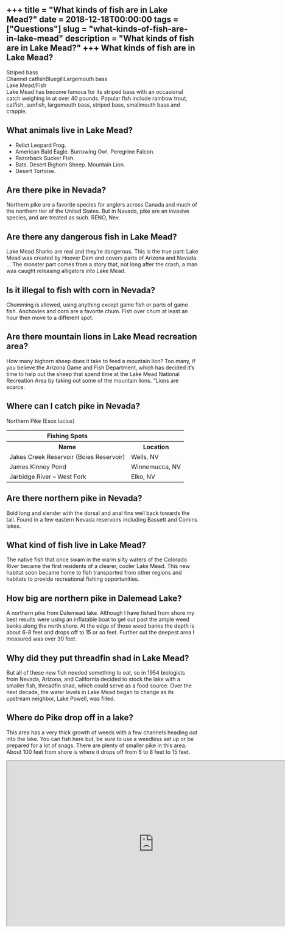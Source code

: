 +++
title = "What kinds of fish are in Lake Mead?"
date = 2018-12-18T00:00:00
tags = ["Questions"]
slug = "what-kinds-of-fish-are-in-lake-mead"
description = "What kinds of fish are in Lake Mead?"
+++
What kinds of fish are in Lake Mead?
------------------------------------

 Striped bass  
Channel catfishBluegillLargemouth bass  
Lake Mead/Fish  
Lake Mead has become famous for its striped bass with an occasional catch weighing in at over 40 pounds. Popular fish include rainbow trout, catfish, sunfish, largemouth bass, striped bass, smallmouth bass and crappie.

What animals live in Lake Mead?
-------------------------------

- Relict Leopard Frog.
- American Bald Eagle. Burrowing Owl. Peregrine Falcon.
- Razorback Sucker Fish.
- Bats. Desert Bighorn Sheep. Mountain Lion.
- Desert Tortoise.

Are there pike in Nevada?
-------------------------

Northern pike are a favorite species for anglers across Canada and much of the northern tier of the United States. But in Nevada, pike are an invasive species, and are treated as such. RENO, Nev.

Are there any dangerous fish in Lake Mead?
------------------------------------------

Lake Mead Sharks are real and they’re dangerous. This is the true part: Lake Mead was created by Hoover Dam and covers parts of Arizona and Nevada. … The monster part comes from a story that, not long after the crash, a man was caught releasing alligators into Lake Mead.

Is it illegal to fish with corn in Nevada?
------------------------------------------

Chumming is allowed, using anything except game fish or parts of game fish. Anchovies and corn are a favorite chum. Fish over chum at least an hour then move to a different spot.

Are there mountain lions in Lake Mead recreation area?
------------------------------------------------------

How many bighorn sheep does it take to feed a mountain lion? Too many, if you believe the Arizona Game and Fish Department, which has decided it’s time to help out the sheep that spend time at the Lake Mead National Recreation Area by taking out some of the mountain lions. “Lions are scarce.

Where can I catch pike in Nevada?
---------------------------------

Northern Pike (Esox lucius)

<table><tr><th>Fishing Spots</th></tr><tr><th>Name</th><th>Location</th></tr><tr><td>Jakes Creek Reservoir (Boies Reservoir)</td><td>Wells, NV</td></tr><tr><td>James Kinney Pond</td><td>Winnemucca, NV</td></tr><tr><td>Jarbidge River – West Fork</td><td>Elko, NV</td></tr></table>

Are there northern pike in Nevada?
----------------------------------

Bold long and slender with the dorsal and anal fins well back towards the tail. Found in a few eastern Nevada reservoirs including Bassett and Comins lakes.

What kind of fish live in Lake Mead?
------------------------------------

The native fish that once swam in the warm silty waters of the Colorado River became the first residents of a clearer, cooler Lake Mead. This new habitat soon became home to fish transported from other regions and habitats to provide recreational fishing opportunities.

How big are northern pike in Dalemead Lake?
-------------------------------------------

A northern pike from Dalemead lake. Although I have fished from shore my best results were using an inflatable boat to get out past the ample weed banks along the north shore. At the edge of those weed banks the depth is about 6-8 feet and drops off to 15 or so feet. Further out the deepest area I measured was over 30 feet.

Why did they put threadfin shad in Lake Mead?
---------------------------------------------

But all of these new fish needed something to eat, so in 1954 biologists from Nevada, Arizona, and California decided to stock the lake with a smaller fish, threadfin shad, which could serve as a food source. Over the next decade, the water levels in Lake Mead began to change as its upstream neighbor, Lake Powell, was filled.

Where do Pike drop off in a lake?
---------------------------------

This area has a very thick growth of weeds with a few channels heading out into the lake. You can fish here but, be sure to use a weedless set up or be prepared for a lot of snags. There are plenty of smaller pike in this area. About 100 feet from shore is where it drops off from 6 to 8 feet to 15 feet.

<iframe allow="accelerometer; autoplay; clipboard-write; encrypted-media; gyroscope; picture-in-picture" allowfullscreen="" class="__youtube_prefs__  epyt-is-override  no-lazyload" data-no-lazy="1" data-origheight="433" data-origwidth="770" data-skipgform_ajax_framebjll="" height="433" id="_ytid_92289" loading="lazy" src="https://www.youtube.com/embed/U-4vDkhIFoM?enablejsapi=1&autoplay=0&cc_load_policy=0&cc_lang_pref=&iv_load_policy=1&loop=0&modestbranding=0&rel=1&fs=1&playsinline=0&autohide=2&theme=dark&color=red&controls=1&" title="YouTube player" width="770"></iframe>